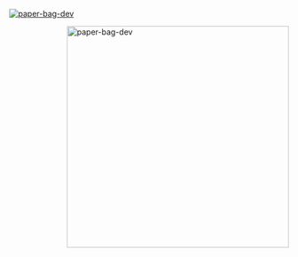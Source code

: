 <p style="center">
<p align="left"> <a href="https://github.com/ryo-ma/github-profile-trophy"><img src="https://github-profile-trophy.vercel.app/?username=paper-bag-dev&no-bg=true&column=3&margin-w=15&margin-h=15" alt="paper-bag-dev" /></a> </p>
<p><img align="right" width="400" src="https://github-readme-streak-stats.herokuapp.com/?user=paper-bag-dev&" alt="paper-bag-dev" /></p>
</div>
